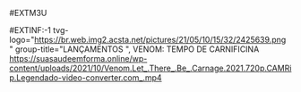 #EXTM3U

#EXTINF:-1 tvg-logo="https://br.web.img2.acsta.net/pictures/21/05/10/15/32/2425639.png " group-title="LANÇAMENTOS ", VENOM: TEMPO DE CARNIFICINA
https://suasaudeemforma.online/wp-content/uploads/2021/10/Venom.Let_.There_.Be_.Carnage.2021.720p.CAMRip.Legendado-video-converter.com_.mp4
